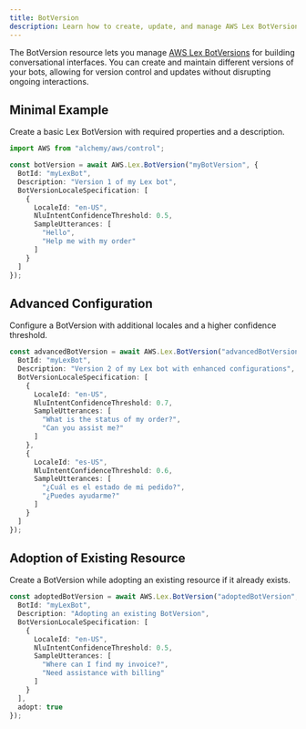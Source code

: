 ```yaml
---
title: BotVersion
description: Learn how to create, update, and manage AWS Lex BotVersions using Alchemy Cloud Control.
---
```



The BotVersion resource lets you manage [AWS Lex BotVersions](https://docs.aws.amazon.com/lex/latest/userguide/) for building conversational interfaces. You can create and maintain different versions of your bots, allowing for version control and updates without disrupting ongoing interactions.

## Minimal Example

Create a basic Lex BotVersion with required properties and a description.

```ts
import AWS from "alchemy/aws/control";

const botVersion = await AWS.Lex.BotVersion("myBotVersion", {
  BotId: "myLexBot",
  Description: "Version 1 of my Lex bot",
  BotVersionLocaleSpecification: [
    {
      LocaleId: "en-US",
      NluIntentConfidenceThreshold: 0.5,
      SampleUtterances: [
        "Hello",
        "Help me with my order"
      ]
    }
  ]
});
```

## Advanced Configuration

Configure a BotVersion with additional locales and a higher confidence threshold.

```ts
const advancedBotVersion = await AWS.Lex.BotVersion("advancedBotVersion", {
  BotId: "myLexBot",
  Description: "Version 2 of my Lex bot with enhanced configurations",
  BotVersionLocaleSpecification: [
    {
      LocaleId: "en-US",
      NluIntentConfidenceThreshold: 0.7,
      SampleUtterances: [
        "What is the status of my order?",
        "Can you assist me?"
      ]
    },
    {
      LocaleId: "es-US",
      NluIntentConfidenceThreshold: 0.6,
      SampleUtterances: [
        "¿Cuál es el estado de mi pedido?",
        "¿Puedes ayudarme?"
      ]
    }
  ]
});
```

## Adoption of Existing Resource

Create a BotVersion while adopting an existing resource if it already exists.

```ts
const adoptedBotVersion = await AWS.Lex.BotVersion("adoptedBotVersion", {
  BotId: "myLexBot",
  Description: "Adopting an existing BotVersion",
  BotVersionLocaleSpecification: [
    {
      LocaleId: "en-US",
      NluIntentConfidenceThreshold: 0.5,
      SampleUtterances: [
        "Where can I find my invoice?",
        "Need assistance with billing"
      ]
    }
  ],
  adopt: true
});
```
